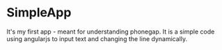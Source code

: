 # SimpleApp
It's my first app - meant for understanding phonegap. 
It is a simple code using angularjs to input text and changing the line dynamically.
